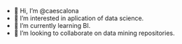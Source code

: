 - 👋 Hi, I’m @caescalona
- 👀 I’m interested in aplication of data science. 
- 🌱 I’m currently learning BI. 
- 💞️ I’m looking to collaborate on data mining repositories. 

<!---
caescalona/caescalona is a ✨ special ✨ repository because its `README.md` (this file) appears on your GitHub profile.
You can click the Preview link to take a look at your changes.
--->
